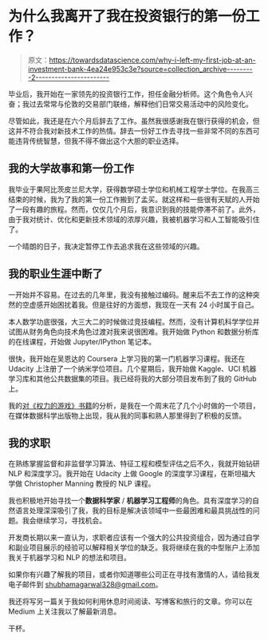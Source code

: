 # 为什么我离开了我在投资银行的第一份工作？

> 原文：<https://towardsdatascience.com/why-i-left-my-first-job-at-an-investment-bank-4ea24e953c3e?source=collection_archive---------2----------------------->

毕业后，我开始在一家领先的投资银行工作，担任金融分析师。这个角色令人兴奋；我过去常常与伦敦的交易部门联络，解释他们日常交易活动中的风险变化。

尽管如此，我还是在六个月后辞去了工作。虽然我很感谢我在银行获得的机会，但这并不符合我对新技术工作的热情。辞去一份好工作去寻找一些非常不同的东西可能违背传统智慧，但我不得不做出这个大胆的职业选择。

## 我的大学故事和第一份工作

我毕业于果阿比茨皮兰尼大学，获得数学硕士学位和机械工程学士学位。在我高三结束的时候，我为了我的第一份工作搬到了孟买。就这样和一些很有天赋的人开始了一段有趣的旅程。然而，仅仅几个月后，我意识到我的技能停滞不前了。此外，由于我对统计、优化和更新技术领域的浓厚兴趣，我被机器学习和人工智能吸引住了。

一个晴朗的日子，我决定暂停工作去追求我在这些领域的兴趣。

## 我的职业生涯中断了

一开始并不容易。在过去的几年里，我没有接触过编码。醒来后不去工作的这种突然的空虚感开始困扰着我。但是往好的方面想，我现在一天有 24 小时属于自己。

本人数学功底很强，大三大二的时候做过竞技编程。然而，没有计算机科学学位并试图从财务角色向技术角色过渡对我来说很困难。我开始做 Python 和数据分析库的在线课程，开始做 Jupyter/IPython 笔记本。

很快，我开始在吴恩达的 Coursera 上学习我的第一门机器学习课程。我还在 Udacity 上注册了一个纳米学位项目。几个星期后，我开始做 Kaggle、UCI 机器学习库和其他公共数据集的项目。我已经将我的大部分项目发布到了我的 GitHub 上。

我的[对《权力的游戏》书籍](https://medium.com/towards-data-science/finding-patterns-of-death-in-game-of-thrones-using-machine-learning-68cf95d7f1d1)的分析，是我在一个周末花了几个小时做的一个项目，在媒体数据科学出版物上出现，我从我的同事和熟人那里得到了积极的反馈。

## **我的求职**

在熟练掌握监督和非监督学习算法、特征工程和模型评估之后不久，我就开始钻研 NLP 和深度学习。我开始在 Udacity 上做 Google 的深度学习课程，在斯坦福大学做 Christopher Manning 教授的 NLP 课程。

我也积极地开始寻找一个**数据科学家** / **机器学习工程师**的角色。具有深度学习的自然语言处理深深吸引了我，我的目标是解决该领域中一些最困难和最具挑战性的问题。我会继续学习，寻找机会。

开发商长期以来一直认为，求职者应该有一个强大的公共投资组合，因为通过自学和副业项目展示的经验可以解释相关学位的缺乏。我将继续在我的中型账户上添加我关于机器学习和 NLP 的想法和项目。

如果你有兴趣了解我的项目，或者你知道哪些公司正在寻找有激情的人，请给我发电子邮件到 shubhamagarwal328@gmail.com。

我还将写另一篇关于我如何利用休息时间阅读、写博客和旅行的文章。你可以在 Medium 上关注我以了解最新消息。

干杯。